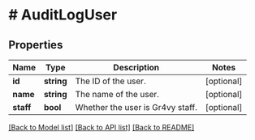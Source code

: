 # # AuditLogUser

## Properties

Name | Type | Description | Notes
------------ | ------------- | ------------- | -------------
**id** | **string** | The ID of the user. | [optional]
**name** | **string** | The name of the user. | [optional]
**staff** | **bool** | Whether the user is Gr4vy staff. | [optional]

[[Back to Model list]](../../README.md#models) [[Back to API list]](../../README.md#endpoints) [[Back to README]](../../README.md)
